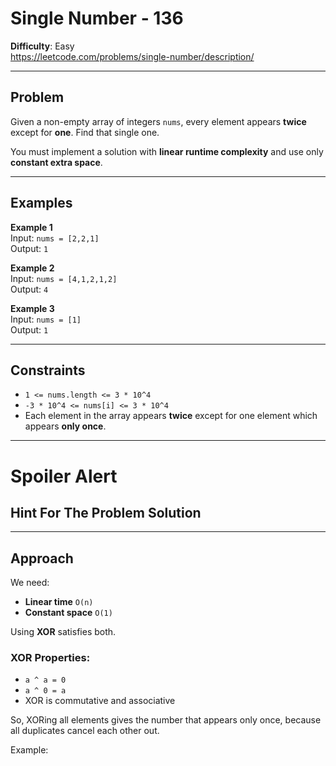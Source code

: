 # Single Number - 136

**Difficulty**: Easy  
https://leetcode.com/problems/single-number/description/

---

## Problem

Given a non-empty array of integers `nums`, every element appears **twice** except for **one**. Find that single one.

You must implement a solution with **linear runtime complexity** and use only **constant extra space**.

---

## Examples

**Example 1**  
Input: `nums = [2,2,1]`  
Output: `1`

**Example 2**  
Input: `nums = [4,1,2,1,2]`  
Output: `4`

**Example 3**  
Input: `nums = [1]`  
Output: `1`

---

## Constraints

- `1 <= nums.length <= 3 * 10^4`
- `-3 * 10^4 <= nums[i] <= 3 * 10^4`
- Each element in the array appears **twice** except for one element which appears **only once**.

---


# Spoiler Alert

## Hint For The Problem Solution

---
## Approach

We need:
- **Linear time** `O(n)`
- **Constant space** `O(1)`

Using **XOR** satisfies both.

### XOR Properties:
- `a ^ a = 0`
- `a ^ 0 = a`
- XOR is commutative and associative

So, XORing all elements gives the number that appears only once, because all duplicates cancel each other out.

Example:
